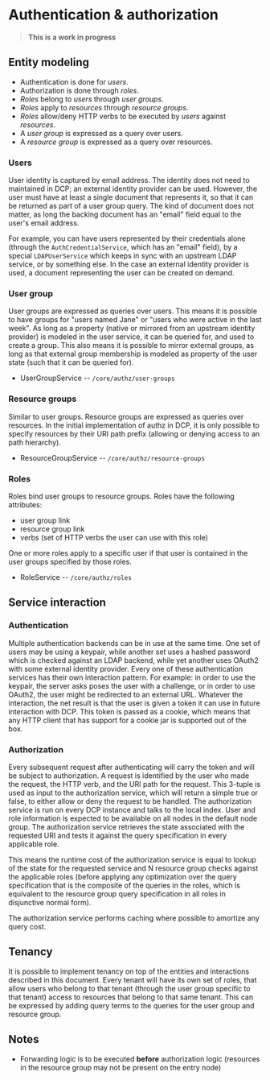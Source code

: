 # Authentication & authorization

> **This is a work in progress**

## Entity modeling

* Authentication is done for _users_.
* Authorization is done through _roles_.
* _Roles_ belong to _users_ through _user groups_.
* _Roles_ apply to _resources_ through _resource groups_.
* _Roles_ allow/deny HTTP verbs to be executed by _users_ against _resources_.
* A _user group_ is expressed as a query over users.
* A _resource group_ is expressed as a query over resources.

### Users

User identity is captured by email address. The identity does not need to maintained in DCP; an external identity provider can be used. However, the user must have at least a single document that represents it, so that it can be returned as part of a user group query. The kind of document does not matter, as long the backing document has an "email" field equal to the user's email address.

For example, you can have users represented by their credentials alone (through the `AuthCredentialService`, which has an "email" field), by a special `LDAPUserService` which keeps in sync with an upstream LDAP service, or by something else. In the case an external identity provider is used, a document representing the user can be created on demand.

### User group

User groups are expressed as queries over users. This means it is possible to have groups for "users named Jane" or "users who were active in the last week". As long as a property (native or mirrored from an upstream identity provider) is modeled in the user service, it can be queried for, and used to create a group. This also means it is possible to mirror external groups, as long as that external group membership is modeled as property of the user state (such that it can be queried for).

* UserGroupService -- `/core/authz/user-groups`

### Resource groups

Similar to user groups. Resource groups are expressed as queries over resources. In the initial implementation of authz in DCP, it is only possible to specify resources by their URI path prefix (allowing or denying access to an path hierarchy).

* ResourceGroupService -- `/core/authz/resource-groups`

### Roles

Roles bind user groups to resource groups. Roles have the following attributes:

* user group link
* resource group link
* verbs (set of HTTP verbs the user can use with this role)

One or more roles apply to a specific user if that user is contained in the user groups specified by those roles.

* RoleService -- `/core/authz/roles`

## Service interaction

### Authentication

Multiple authentication backends can be in use at the same time. One set of users may be using a keypair, while another set uses a hashed password which is checked against an LDAP backend, while yet another uses OAuth2 with some external identity provider. Every one of these authentication services has their own interaction pattern. For example: in order to use the keypair, the server asks poses the user with a challenge, or in order to use OAuth2, the user might be redirected to an external URL. Whatever the interaction, the net result is that the user is given a token it can use in future interaction with DCP. This token is passed as a cookie, which means that any HTTP client that has support for a cookie jar is supported out of the box.

### Authorization

Every subsequent request after authenticating will carry the token and will be subject to authorization. A request is identified by the user who made the request, the HTTP verb, and the URI path for the request. This 3-tuple is used as input to the authorization service, which will return a simple true or false, to either allow or deny the request to be handled. The authorization service is run on every DCP instance and talks to the local index. User and role information is expected to be available on all nodes in the default node group. The authorization service retrieves the state associated with the requested URI and tests it against the query specification in every applicable role.

This means the runtime cost of the authorization service is equal to lookup of the state for the requested service and N resource group checks against the applicable roles (before applying any optimization over the query specification that is the composite of the queries in the roles, which is equivalent to the resource group query specification in all roles in disjunctive normal form).

The authorization service performs caching where possible to amortize any query cost.

## Tenancy

It is possible to implement tenancy on top of the entities and interactions described in this document. Every tenant will have its own set of roles, that allow users who belong to that tenant (through the user group specific to that tenant) access to resources that belong to that same tenant. This can be expressed by adding query terms to the queries for the user group and resource group.

## Notes

* Forwarding logic is to be executed **before** authorization logic (resources in the resource group may not be present on the entry node)

